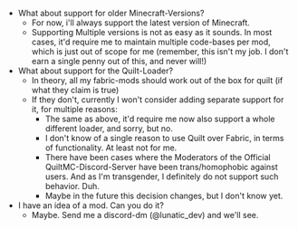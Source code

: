 - What about support for older Minecraft-Versions?
  - For now, i'll always support the latest version of Minecraft.
  - Supporting Multiple versions is not as easy as it sounds. In most cases, it'd require me to maintain multiple code-bases per mod, which is just out of scope for me (remember, this isn't my job. I don't earn a single penny out of this, and never will!)
- What about support for the Quilt-Loader?
  - In theory, all my fabric-mods should work out of the box for quilt (if what they claim is true)
  - If they don't, currently I won't consider adding separate support for it, for multiple reasons:
    - The same as above, it'd require me now also support a whole different loader, and sorry, but no.
    - I don't know of a single reason to use Quilt over Fabric, in terms of functionality. At least not for me.
    - There have been cases where the Moderators of the Official QuiltMC-Discord-Server have been trans/homophobic against users. And as I'm transgender, I definitely do not support such behavior. Duh.
    - Maybe in the future this decision changes, but I don't know yet.
- I have an idea of a mod. Can you do it?
  - Maybe. Send me a discord-dm (@lunatic_dev) and we'll see.
